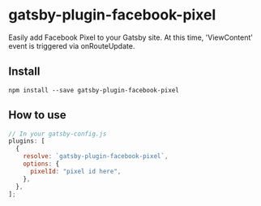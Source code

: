 # gatsby-plugin-facebook-pixel

Easily add Facebook Pixel to your Gatsby site. At this time, 'ViewContent' event is triggered via onRouteUpdate.

## Install

`npm install --save gatsby-plugin-facebook-pixel`

## How to use

```javascript
// In your gatsby-config.js
plugins: [
  {
    resolve: `gatsby-plugin-facebook-pixel`,
    options: {
      pixelId: "pixel id here",
    },
  },
];
```
